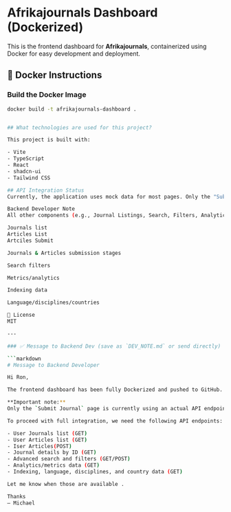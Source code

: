 # Afrikajournals Dashboard (Dockerized)

This is the frontend dashboard for **Afrikajournals**, containerized using Docker for easy development and deployment.

## 🐳 Docker Instructions

### Build the Docker Image

```bash
docker build -t afrikajournals-dashboard .


## What technologies are used for this project?

This project is built with:

- Vite
- TypeScript
- React
- shadcn-ui
- Tailwind CSS

## API Integration Status
Currently, the application uses mock data for most pages. Only the "Submit Journal" page is connected to a live backend API endpoint.

Backend Developer Note
All other components (e.g., Journal Listings, Search, Filters, Analytics) are using placeholder/mock data. Please expose corresponding API endpoints for full integration:

Journals list
Articles List
Artciles Submit

Journals & Articles submission stages

Search filters

Metrics/analytics

Indexing data

Language/disciplines/countries

📄 License
MIT

---

### ✅ Message to Backend Dev (save as `DEV_NOTE.md` or send directly)

```markdown
# Message to Backend Developer

Hi Ron,

The frontend dashboard has been fully Dockerized and pushed to GitHub.

**Important note:**  
Only the `Submit Journal` page is currently using an actual API endpoint. The rest of the application (journal listings, search filters, analytics, etc.) is relying on mock data.

To proceed with full integration, we need the following API endpoints:

- User Journals list (GET)
- User Articles list (GET)
- Iser Articles(POST)
- Journal details by ID (GET)
- Advanced search and filters (GET/POST)
- Analytics/metrics data (GET)
- Indexing, language, disciplines, and country data (GET)

Let me know when those are available .

Thanks 
— Michael
